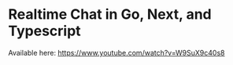 # Realtime Chat in Go, Next, and Typescript

Available here: https://www.youtube.com/watch?v=W9SuX9c40s8
